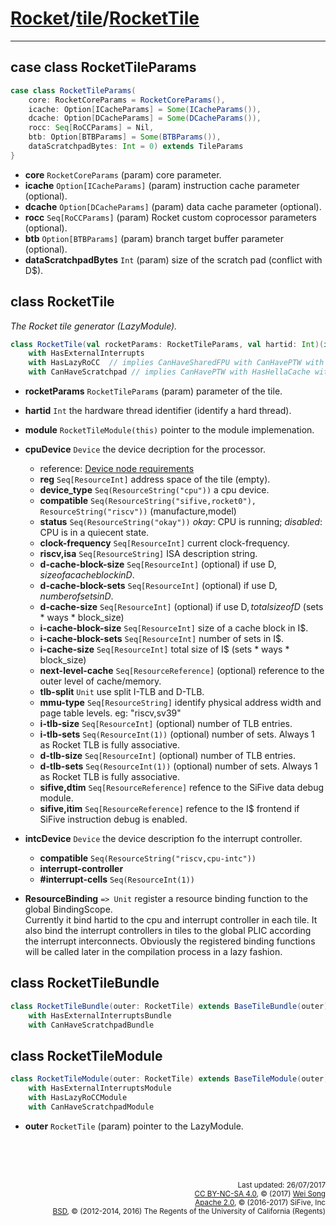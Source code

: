 [Rocket](../Readme.md)/[tile](../tile.md)/[RocketTile](https://github.com/freechipsproject/rocket-chip/blob/master/src/main/scala/tile/RocketTile.scala)
========================


**********************

## case class RocketTileParams

~~~scala
case class RocketTileParams(
    core: RocketCoreParams = RocketCoreParams(),
    icache: Option[ICacheParams] = Some(ICacheParams()),
    dcache: Option[DCacheParams] = Some(DCacheParams()),
    rocc: Seq[RoCCParams] = Nil,
    btb: Option[BTBParams] = Some(BTBParams()),
    dataScratchpadBytes: Int = 0) extends TileParams
}
~~~

+ **core** `RocketCoreParams` (param) core parameter.
+ **icache** `Option[ICacheParams]` (param) instruction cache parameter (optional).
+ **dcache** `Option[DCacheParams]` (param) data cache parameter (optional).
+ **rocc** `Seq[RoCCParams]` (param) Rocket custom coprocessor parameters (optional).
+ **btb** `Option[BTBParams]` (param) branch target buffer parameter (optional).
+ **dataScratchpadBytes** `Int` (param) size of the scratch pad (conflict with D$).

## class RocketTile
*The Rocket tile generator (LazyModule).*

~~~scala
class RocketTile(val rocketParams: RocketTileParams, val hartid: Int)(implicit p: Parameters) extends BaseTile(rocketParams)(p)
    with HasExternalInterrupts
    with HasLazyRoCC  // implies CanHaveSharedFPU with CanHavePTW with HasHellaCache
    with CanHaveScratchpad // implies CanHavePTW with HasHellaCache with HasICacheFrontend
~~~

+ **rocketParams** `RocketTileParams` (param) parameter of the tile.
+ **hartid** `Int` the hardware thread identifier (identify a hard thread).
+ **module** `RocketTileModule(this)` pointer to the module implemenation.
+ **cpuDevice** `Device` the device decription for the processor.
  - reference: [Device node requirements](https://github.com/devicetree-org/devicetree-specification/blob/master/source/devicenodes.rst)
  - **reg** `Seq[ResourceInt]` address space of the tile (empty).
  - **device\_type** `Seq(ResourceString("cpu"))` a cpu device.
  - **compatible** `Seq(ResourceString("sifive,rocket0"), ResourceString("riscv"))` (manufacture,model)
  - **status** `Seq(ResourceString("okay"))` _okay_: CPU is running; _disabled_: CPU is in a quiecent state.
  - **clock-frequency** `Seq[ResourceInt]` current clock-frequency.
  - **riscv,isa** `Seq[ResourceString]` ISA description string.
  - **d-cache-block-size** `Seq[ResourceInt]` (optional) if use D$, size of a cache block in D$.
  - **d-cache-block-sets** `Seq[ResourceInt]` (optional) if use D$, number of sets in D$.
  - **d-cache-size** `Seq[ResourceInt]` (optional) if use D$, total size of D$ (sets \* ways \* block\_size)
  - **i-cache-block-size** `Seq[ResourceInt]` size of a cache block in I$.
  - **i-cache-block-sets** `Seq[ResourceInt]` number of sets in I$.
  - **i-cache-size** `Seq[ResourceInt]` total size of I$ (sets \* ways \* block\_size)
  - **next-level-cache** `Seq[ResourceReference]` (optional) reference to the outer level of cache/memory.
  - **tlb-split** `Unit` use split I-TLB and D-TLB.
  - **mmu-type** `Seq[ResourceString]` identify physical address width and page table levels. eg: "riscv,sv39"
  - **i-tlb-size** `Seq[ResourceInt]` (optional) number of TLB entries.
  - **i-tlb-sets** `Seq(ResourceInt(1))` (optional) number of sets. Always 1 as Rocket TLB is fully associative.
  - **d-tlb-size** `Seq[ResourceInt]` (optional) number of TLB entries.
  - **d-tlb-sets** `Seq(ResourceInt(1))` (optional) number of sets. Always 1 as Rocket TLB is fully associative.
  - **sifive,dtim** `Seq[ResourceReference]` refence to the SiFive data debug module.
  - **sifive,itim** `Seq[ResourceReference]` refence to the I$ frontend if SiFive instruction debug is enabled.

+ **intcDevice** `Device` the device description fo the interrupt controller.
  - **compatible** `Seq(ResourceString("riscv,cpu-intc"))`
  - **interrupt-controller**
  - **#interrupt-cells** `Seq(ResourceInt(1))`

+ **ResourceBinding** `=> Unit` register a resource binding function to the global BindingScope.<br>
  Currently it bind hartid to the cpu and interrupt controller in each tile.
  It also bind the interrupt controllers in tiles to the global PLIC according the interrupt interconnects.
  Obviously the registered binding functions will be called later in the compilation process in a lazy fashion.

## class RocketTileBundle
~~~scala
class RocketTileBundle(outer: RocketTile) extends BaseTileBundle(outer)
    with HasExternalInterruptsBundle
    with CanHaveScratchpadBundle
~~~

## class RocketTileModule
~~~scala
class RocketTileModule(outer: RocketTile) extends BaseTileModule(outer, () => new RocketTileBundle(outer))
    with HasExternalInterruptsModule
    with HasLazyRoCCModule
    with CanHaveScratchpadModule
~~~

+ **outer** `RocketTile` (param) pointer to the LazyModule.



<br><br><br><p align="right">
<sub>
Last updated: 26/07/2017<br>
[CC BY-NC-SA 4.0](https://creativecommons.org/licenses/by-nc-sa/4.0/), &copy; (2017) [Wei Song](mailto:wsong83@gmail.com)<br>
[Apache 2.0](https://github.com/freechipsproject/rocket-chip/blob/master/LICENSE.SiFive), &copy; (2016-2017) SiFive, Inc<br>
[BSD](https://github.com/freechipsproject/rocket-chip/blob/master/LICENSE.Berkeley), &copy; (2012-2014, 2016) The Regents of the University of California (Regents)
</sub>
</p>
